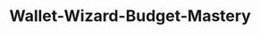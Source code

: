 #                                                                          Wallet-Wizard-Budget-Mastery
